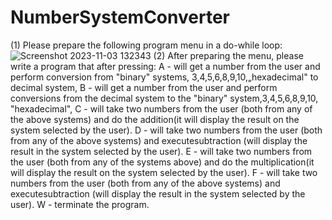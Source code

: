 # NumberSystemConverter
(1)
Please prepare the following program menu in a do-while loop:
![Screenshot 2023-11-03 132343](https://github.com/horeyzer/NumberSystemConverter/assets/147154747/535a69d5-4c1e-4a23-b7fb-514e9cbfbe34)
(2)
After preparing the menu, please write a program that after pressing:
A - will get a number from the user and perform conversion from "binary" systems, 3,4,5,6,8,9,10,„hexadecimal" to decimal system,
B - will get a number from the user and perform conversions from the decimal system to the "binary" system,3,4,5,6,8,9,10, "hexadecimal",
C - will take two numbers from the user (both from any of the above systems) and do the addition(it will display the result on the system selected by the user).
D - will take two numbers from the user (both from any of the above systems) and executesubtraction (will display the result in the system selected by the user).
E - will take two numbers from the user (both from any of the systems above) and do the multiplication(it will display the result on the system selected by the user).
F - will take two numbers from the user (both from any of the above systems) and executesubtraction (will display the result in the system selected by the user).
W - terminate the program.
